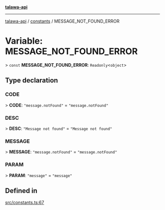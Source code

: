 [**talawa-api**](../../README.md)

***

[talawa-api](../../modules.md) / [constants](../README.md) / MESSAGE\_NOT\_FOUND\_ERROR

# Variable: MESSAGE\_NOT\_FOUND\_ERROR

\> `const` **MESSAGE\_NOT\_FOUND\_ERROR**: `Readonly`\<`object`\>

## Type declaration

### CODE

\> **CODE**: `"message.notFound"` = `"message.notFound"`

### DESC

\> **DESC**: `"Message not found"` = `"Message not found"`

### MESSAGE

\> **MESSAGE**: `"message.notFound"` = `"message.notFound"`

### PARAM

\> **PARAM**: `"message"` = `"message"`

## Defined in

[src/constants.ts:67](https://github.com/PalisadoesFoundation/talawa-api/blob/832d310bae30bd8cb45fb1b44f62dd776dccc52f/src/constants.ts#L67)
